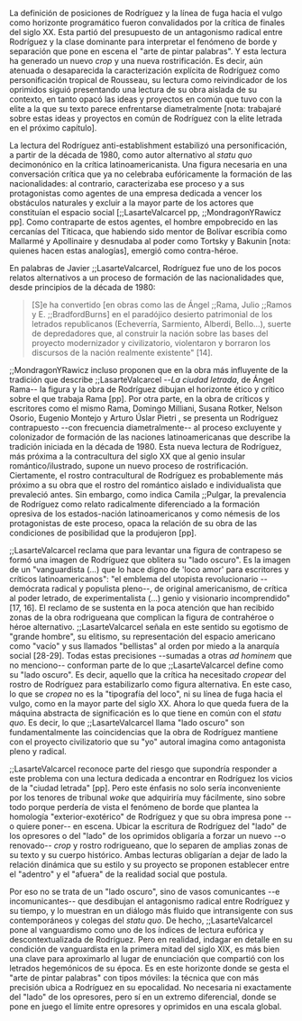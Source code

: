 La definición de posiciones de Rodríguez y la línea de fuga hacia el vulgo como horizonte programático fueron convalidados por la crítica de finales del siglo XX. Esta partió del presupuesto de un antagonismo radical entre Rodríguez y la clase dominante para interpretar el fenómeno de borde y separación que pone en escena el "arte de pintar palabras". Y esta lectura ha generado un nuevo *crop* y una nueva rostrificación. Es decir, aún atenuada o desaparecida la caracterización explícita de Rodríguez como personificación tropical de Rousseau, su lectura como reivindicador de los oprimidos siguió presentando una lectura de su obra aislada de su contexto, en tanto opacó las ideas y proyectos en común que tuvo con la elite a la que su texto parece enfrentarse diametralmente [nota: trabajaré sobre estas ideas y proyectos en común de Rodríguez con la elite letrada en el próximo capítulo]. 

La lectura del Rodríguez anti-establishment estabilizó una personificación, a partir de la década de 1980, como autor alternativo al *statu quo* decimonónico en la crítica latinoamericanista. Una figura necesaria en una conversación crítica que ya no celebraba eufóricamente la formación de las nacionalidades: al contrario, caracterizaba ese proceso y a sus protagonistas como agentes de una empresa dedicada a vencer los obstáculos naturales y excluir a la mayor parte de los actores que constituían el espacio social [;;LasarteValcarcel pp, ;;MondragonYRawicz pp].  Como contraparte de estos agentes, el hombre empobrecido en las cercanías del Titicaca, que habiendo sido mentor de Bolívar escribía como Mallarmé y Apollinaire y desnudaba al poder como Tortsky y Bakunin [nota: quienes hacen estas analogías], emergió como contra-héroe. 

En palabras de Javier ;;LasarteValcarcel, Rodríguez fue uno de los pocos relatos alternativos a un proceso de formación de las nacionalidades que, desde principios de la década de 1980:

>[S]e ha convertido [en obras como las de Ángel ;;Rama, Julio ;;Ramos y E. ;;BradfordBurns] en el paradójico desierto patrimonial de los letrados republicanos (Echeverría, Sarmiento, Alberdi, Bello...), suerte de depredadores que, al construir la nación sobre las bases del proyecto modernizador y civilizatorio, violentaron y borraron los discursos de la  nación realmente existente" [14].

;;MondragonYRawicz incluso proponen que en la obra más influyente de la tradición que describe ;;LasarteValcarcel --*La ciudad letrada*, de Ángel Rama-- la figura y la obra de Rodríguez dibujan el horizonte ético y crítico sobre el que trabaja Rama [pp]. Por otra parte,  en la obra de críticos y escritores como el mismo Rama, Domingo Milliani, Susana Rotker, Nelson Osorio, Eugenio Montejo y Arturo Úslar Pietri , se presenta un Rodríguez contrapuesto --con frecuencia diametralmente-- al proceso excluyente y colonizador de formación de las naciones latinoamericanas que describe la tradición iniciada en la década de 1980. Esta nueva lectura de Rodríguez, más próxima a la contracultura del siglo XX que al genio insular romántico/ilustrado, supone un nuevo proceso de rostrificación. Ciertamente, el rostro contracultural de Rodríguez es probablemente más próximo a su obra que el rostro del romántico aislado e individualista que prevaleció antes. Sin embargo, como indica Camila ;;Pulgar, la prevalencia de Rodríguez como relato radicalmente diferenciado a la formación opresiva de los estados-nación latinoamericanos y como némesis de los protagonistas de este proceso, opaca la relación de su obra de las condiciones de posibilidad que la produjeron [pp]. 

;;LasarteValcarcel reclama que para levantar una figura de contrapeso se formó una imagen de Rodríguez que oblitera su "lado oscuro". Es la imagen de un "vanguardista (...) que lo hace digno de 'loco amor' para escritores y críticos latinoamericanos": "el emblema del utopista revolucionario --demócrata radical y populista pleno--, de original americanismo, de crítica al poder letrado, de experimentalista (...) genio y visionario incomprendido" [17, 16]. El reclamo de se sustenta en la poca atención que han recibido zonas de la obra rodrigueana que complican la figura de contrahéroe o héroe alternativo. ;;LasarteValcarcel señala en este sentido su egotismo de "grande hombre", su elitismo, su representación del espacio americano como "vacío" y sus llamados "bellistas" al orden por miedo a la anarquía social [28-29]. Todas estas precisiones --sumadas a otras *ad hominem* que no menciono-- conforman parte de lo que ;;LasarteValcarcel define como su "lado oscuro". Es decir, aquello que la crítica ha necesitado *cropear* del rostro de Rodríguez para estabilizarlo como figura alternativa. En este caso, lo que se *cropea* no es la "tipografía del loco", ni su línea de fuga hacia el vulgo, como en la mayor parte del siglo XX. Ahora lo que queda fuera de la máquina abstracta de significación es lo que tiene en común con el *statu quo*. Es decir, lo que ;;LasarteValcarcel llama "lado oscuro" son fundamentalmente las coincidencias que la obra de Rodríguez mantiene con el proyecto civilizatorio que su "yo" autoral imagina como antagonista pleno y radical. 

;;LasarteValcarcel reconoce parte del riesgo que supondría responder a este problema con una lectura dedicada a encontrar en Rodríguez los vicios de la "ciudad letrada" [pp]. Pero este énfasis no solo sería inconveniente por los tenores de tribunal *woke* que adquiriría muy fácilmente, sino sobre todo porque perdería de vista el  fenómeno de borde que plantea la homología "exterior-exotérico" de Rodríguez y que su obra impresa pone --o quiere poner-- en escena. Ubicar la escritura de Rodríguez del "lado" de los opresores o del "lado" de los oprimidos obligaría a forzar un nuevo --o renovado-- *crop* y rostro rodrigueano, que lo separen de amplias zonas de su texto y su cuerpo histórico. Ambas lecturas obligarían a dejar de lado la relación dinámica que su estilo y su proyecto se proponen establecer entre el "adentro" y el "afuera" de la realidad social que postula.

Por eso no se trata de un "lado oscuro", sino de vasos comunicantes --e incomunicantes-- que desdibujan el antagonismo radical entre Rodríguez y su tiempo, y lo muestran en un diálogo más fluido que intransigente con sus contemporáneos y colegas del *statu quo*. De hecho, ;;LasarteValcarcel pone al vanguardismo como uno de los índices de lectura eufórica y descontextualizada de Rodríguez. Pero en realidad, indagar en detalle en su condición de vanguardista en la primera mitad del siglo XIX, es más bien una clave para aproximarlo al lugar de enunciación que compartió con los letrados hegemónicos de su época. Es en este horizonte donde se gesta el "arte de pintar palabras" con tipos móviles: la técnica que con más precisión ubica a Rodríguez en su epocalidad. No necesaria ni exactamente del "lado" de los opresores, pero sí en un extremo diferencial, donde se pone en juego el límite entre opresores y oprimidos en una escala global.